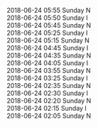 2018-06-24 05:55 Sunday  N  
2018-06-24 05:50 Sunday  I  
2018-06-24 05:45 Sunday  N  
2018-06-24 05:25 Sunday  I  
2018-06-24 05:15 Sunday  N  
2018-06-24 04:45 Sunday  I  
2018-06-24 04:35 Sunday  N  
2018-06-24 04:05 Sunday  I  
2018-06-24 03:55 Sunday  N  
2018-06-24 03:25 Sunday  I  
2018-06-24 02:35 Sunday  N  
2018-06-24 02:30 Sunday  I  
2018-06-24 02:20 Sunday  N  
2018-06-24 02:15 Sunday  I  
2018-06-24 02:05 Sunday  N  
